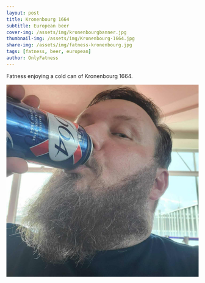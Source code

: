 ```yaml
---
layout: post
title: Kronenbourg 1664
subtitle: European beer
cover-img: /assets/img/kronenbourgbanner.jpg
thumbnail-img: /assets/img/Kronenbourg-1664.jpg
share-img: /assets/img/fatness-kronenbourg.jpg
tags: [fatness, beer, european]
author: OnlyFatness
---
```


Fatness enjoying a cold can of Kronenbourg 1664.

![Kronenbourg](/assets/img/fatness-kronenbourg.jpg)

